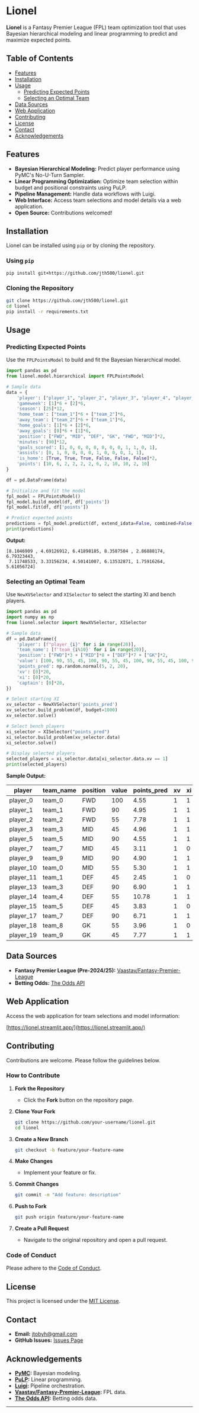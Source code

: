 # Lionel

**Lionel** is a Fantasy Premier League (FPL) team optimization tool that uses Bayesian hierarchical modeling and linear programming to predict and maximize expected points.

## Table of Contents

- [Features](#features)
- [Installation](#installation)
- [Usage](#usage)
  - [Predicting Expected Points](#predicting-expected-points)
  - [Selecting an Optimal Team](#selecting-an-optimal-team)
- [Data Sources](#data-sources)
- [Web Application](#web-application)
- [Contributing](#contributing)
- [License](#license)
- [Contact](#contact)
- [Acknowledgements](#acknowledgements)

## Features

- **Bayesian Hierarchical Modeling:** Predict player performance using PyMC's No-U-Turn Sampler.
- **Linear Programming Optimization:** Optimize team selection within budget and positional constraints using PuLP.
- **Pipeline Management:** Handle data workflows with Luigi.
- **Web Interface:** Access team selections and model details via a web application.
- **Open Source:** Contributions welcomed!

## Installation

Lionel can be installed using `pip` or by cloning the repository.

### Using `pip`

```bash
pip install git+https://github.com/jth500/lionel.git
```

### Cloning the Repository

```bash
git clone https://github.com/jth500/lionel.git
cd lionel
pip install -r requirements.txt
```

## Usage

### Predicting Expected Points

Use the `FPLPointsModel` to build and fit the Bayesian hierarchical model.

```python
import pandas as pd
from lionel.model.hierarchical import FPLPointsModel

# Sample data
data = {
    'player': ["player_1", "player_2", "player_3", "player_4", "player_5", "player_6"] * 2,
    'gameweek': [1]*6 + [2]*6,
    'season': [25]*12,
    'home_team': ["team_1"]*6 + ["team_2"]*6,
    'away_team': ["team_2"]*6 + ["team_1"]*6,
    'home_goals': [1]*6 + [2]*6,
    'away_goals': [0]*6 + [1]*6,
    'position': ["FWD", "MID", "DEF", "GK", "FWD", "MID"]*2,
    'minutes': [90]*12,
    'goals_scored': [1, 0, 0, 0, 0, 0, 0, 0, 1, 1, 0, 1],
    'assists': [0, 1, 0, 0, 0, 0, 1, 0, 0, 0, 1, 1],
    'is_home': [True, True, True, False, False, False]*2,
    'points': [10, 6, 2, 2, 2, 2, 6, 2, 10, 10, 2, 10]
}

df = pd.DataFrame(data)

# Initialize and fit the model
fpl_model = FPLPointsModel()
fpl_model.build_model(df, df['points'])
fpl_model.fit(df, df['points'])

# Predict expected points
predictions = fpl_model.predict(df, extend_idata=False, combined=False, predictions=True)
print(predictions)
```

**Output:**
```
[8.1046909 , 4.69126912, 6.41898185, 8.3587504 , 2.86888174, 6.79323443,
 7.11748533, 3.33156234, 4.50141007, 6.13532871, 1.75916264, 5.61056724]
```

### Selecting an Optimal Team

Use `NewXVSelector` and `XISelector` to select the starting XI and bench players.

```python
import pandas as pd
import numpy as np
from lionel.selector import NewXVSelector, XISelector

# Sample data
df = pd.DataFrame({
    'player': [f"player_{i}" for i in range(20)],
    'team_name': [f'team_{i%10}' for i in range(20)],
    'position': ["FWD"]*3 + ["MID"]*8 + ["DEF"]*7 + ["GK"]*2,
    'value': [100, 90, 55, 45, 100, 90, 55, 45, 100, 90, 55, 45, 100, 90, 55, 45, 100, 90, 55, 45],
    'points_pred': np.random.normal(5, 2, 20),
    'xv': [0]*20,
    'xi': [0]*20,
    'captain': [0]*20,
})

# Select starting XI
xv_selector = NewXVSelector('points_pred')
xv_selector.build_problem(df, budget=1000)
xv_selector.solve()

# Select bench players
xi_selector = XISelector("points_pred")
xi_selector.build_problem(xv_selector.data)
xi_selector.solve()

# Display selected players
selected_players = xi_selector.data[xi_selector.data.xv == 1]
print(selected_players)
```

**Sample Output:**

| player    | team_name | position | value | points_pred | xv | xi | captain |
|-----------|-----------|----------|-------|-------------|----|----|---------|
| player_0  | team_0    | FWD      | 100   | 4.55        | 1  | 1  | 0       |
| player_1  | team_1    | FWD      | 90    | 4.95        | 1  | 1  | 0       |
| player_2  | team_2    | FWD      | 55    | 7.78        | 1  | 1  | 0       |
| player_3  | team_3    | MID      | 45    | 4.96        | 1  | 1  | 0       |
| player_5  | team_5    | MID      | 90    | 4.55        | 1  | 1  | 0       |
| player_7  | team_7    | MID      | 45    | 3.11        | 1  | 0  | 0       |
| player_9  | team_9    | MID      | 90    | 4.90        | 1  | 1  | 0       |
| player_10 | team_0    | MID      | 55    | 5.30        | 1  | 1  | 0       |
| player_11 | team_1    | DEF      | 45    | 2.45        | 1  | 0  | 0       |
| player_13 | team_3    | DEF      | 90    | 6.90        | 1  | 1  | 0       |
| player_14 | team_4    | DEF      | 55    | 10.78       | 1  | 1  | 1       |
| player_15 | team_5    | DEF      | 45    | 3.83        | 1  | 0  | 0       |
| player_17 | team_7    | DEF      | 90    | 6.71        | 1  | 1  | 0       |
| player_18 | team_8    | GK       | 55    | 3.96        | 1  | 0  | 0       |
| player_19 | team_9    | GK       | 45    | 7.77        | 1  | 1  | 0       |

## Data Sources

- **Fantasy Premier League (Pre-2024/25):** [Vaastav/Fantasy-Premier-League](https://github.com/vaastav/Fantasy-Premier-League)
- **Betting Odds:** [The Odds API](https://the-odds-api.com)

## Web Application

Access the web application for team selections and model information:

[https://lionel.streamlit.app/](https://lionel.streamlit.app/)

## Contributing

Contributions are welcome. Please follow the guidelines below.

### How to Contribute

1. **Fork the Repository**
   - Click the **Fork** button on the repository page.

2. **Clone Your Fork**
   ```bash
   git clone https://github.com/your-username/lionel.git
   cd lionel
   ```

3. **Create a New Branch**
   ```bash
   git checkout -b feature/your-feature-name
   ```

4. **Make Changes**
   - Implement your feature or fix.

5. **Commit Changes**
   ```bash
   git commit -m "Add feature: description"
   ```

6. **Push to Fork**
   ```bash
   git push origin feature/your-feature-name
   ```

7. **Create a Pull Request**
   - Navigate to the original repository and open a pull request.

### Code of Conduct

Please adhere to the [Code of Conduct](CODE_OF_CONDUCT.md).

## License

This project is licensed under the [MIT License](LICENSE).

## Contact

- **Email:** jtobyh@gmail.com
- **GitHub Issues:** [Issues Page](https://github.com/jth500/lionel/issues)

## Acknowledgements

- **[PyMC](https://www.pymc.io/welcome.html):** Bayesian modeling.
- **[PuLP](https://coin-or.github.io/pulp/):** Linear programming.
- **[Luigi](https://github.com/spotify/luigi):** Pipeline orchestration.
- **[Vaastav/Fantasy-Premier-League](https://github.com/vaastav/Fantasy-Premier-League):** FPL data.
- **[The Odds API](https://the-odds-api.com):** Betting odds data.

---
